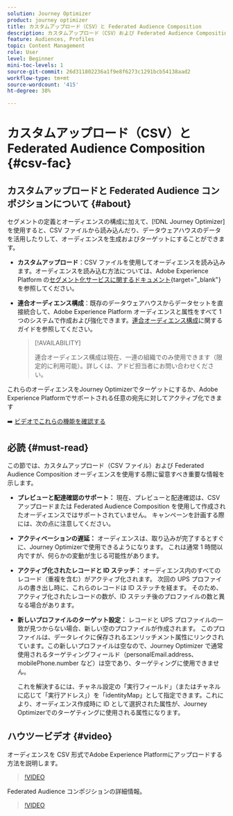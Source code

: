 ```yaml
---
solution: Journey Optimizer
product: journey optimizer
title: カスタムアップロード（CSV）と Federated Audience Composition
description: カスタムアップロード（CSV）および Federated Audience Composition オーディエンスを操作する際に、主要な情報とベストプラクティスについて説明します。
feature: Audiences, Profiles
topic: Content Management
role: User
level: Beginner
mini-toc-levels: 1
source-git-commit: 26d311802236a1f9e8f6273c1291bcb54138aad2
workflow-type: tm+mt
source-wordcount: '415'
ht-degree: 38%

---
```


# カスタムアップロード（CSV）と Federated Audience Composition {#csv-fac}

## カスタムアップロードと Federated Audience コンポジションについて {#about}

セグメントの定義とオーディエンスの構成に加えて、[!DNL Journey Optimizer] を使用すると、CSV ファイルから読み込んだり、データウェアハウスのデータを活用したりして、オーディエンスを生成およびターゲットにすることができます。

* **カスタムアップロード**：CSV ファイルを使用してオーディエンスを読み込みます。オーディエンスを読み込む方法については、Adobe Experience Platform の[セグメント化サービスに関するドキュメント](https://experienceleague.adobe.com/en/docs/experience-platform/segmentation/ui/audience-portal#import-audience){target="_blank"}を参照してください。

* **連合オーディエンス構成**：既存のデータウェアハウスからデータセットを直接統合して、Adobe Experience Platform オーディエンスと属性をすべて 1 つのシステムで作成および強化できます。[連合オーディエンス構成](https://experienceleague.adobe.com/ja/docs/federated-audience-composition/using/home)に関するガイドを参照してください。

  >[!AVAILABILITY]
  >
  >連合オーディエンス構成は現在、一連の組織でのみ使用できます（限定的に利用可能）。詳しくは、アドビ担当者にお問い合わせください。

これらのオーディエンスをJourney Optimizerでターゲットにするか、Adobe Experience Platformでサポートされる任意の宛先に対してアクティブ化できます

➡️ [ ビデオでこれらの機能を確認する ](#video)

## 必読 {#must-read}

この節では、カスタムアップロード（CSV ファイル）および Federated Audience Composition オーディエンスを使用する際に留意すべき重要な情報を示します。

* **プレビューと配達確認のサポート：** 現在、プレビューと配達確認は、CSV アップロードまたは Federated Audience Composition を使用して作成されたオーディエンスではサポートされていません。 キャンペーンを計画する際には、次の点に注意してください。

* **アクティベーションの遅延：** オーディエンスは、取り込みが完了するとすぐに、Journey Optimizerで使用できるようになります。 これは通常 1 時間以内ですが、何らかの変動が生じる可能性があります。

* **アクティブ化されたレコードと ID ステッチ：** オーディエンス内のすべてのレコード（重複を含む）がアクティブ化されます。 次回の UPS プロファイルの書き出し時に、これらのレコードは ID ステッチを経ます。 そのため、アクティブ化されたレコードの数が、ID ステッチ後のプロファイルの数と異なる場合があります。

* **新しいプロファイルのターゲット設定：** レコードと UPS プロファイルの一致が見つからない場合、新しい空のプロファイルが作成されます。 このプロファイルは、データレイクに保存されるエンリッチメント属性にリンクされています。この新しいプロファイルは空なので、Journey Optimizer で通常使用されるターゲティングフィールド（personalEmail.address、mobilePhone.number など）は空であり、ターゲティングに使用できません。

  これを解決するには、チャネル設定の「実行フィールド」（またはチャネルに応じて「実行アドレス」）を「identityMap」として指定できます。これにより、オーディエンス作成時に ID として選択された属性が、Journey Optimizerでのターゲティングに使用される属性になります。

## ハウツービデオ {#video}

オーディエンスを CSV 形式でAdobe Experience Platformにアップロードする方法を説明します。

>[!VIDEO](https://video.tv.adobe.com/v/3421714?quality=12)

Federated Audience コンポジションの詳細情報。

>[!VIDEO](https://video.tv.adobe.com/v/3432261?quality=12)
